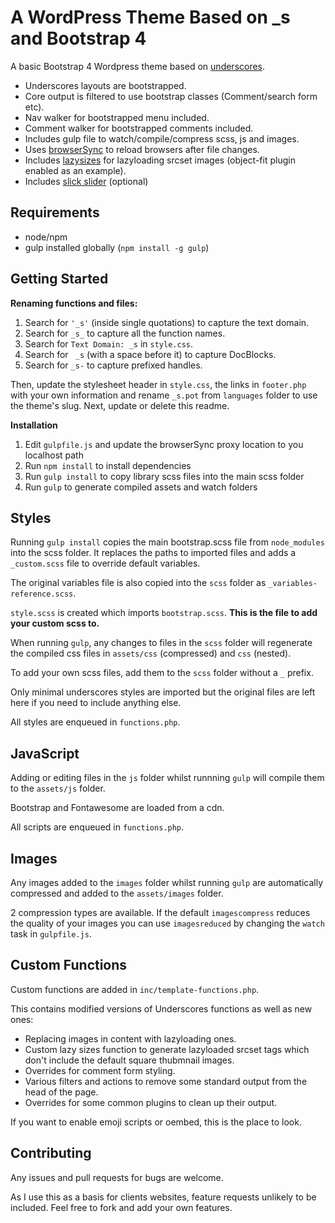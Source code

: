 A WordPress Theme Based on _s and Bootstrap 4
===

A basic Bootstrap 4 Wordpress theme based on [underscores](https://underscores.me/).

- Underscores layouts are bootstrapped.
- Core output is filtered to use bootstrap classes (Comment/search form etc).
- Nav walker for bootstrapped menu included.
- Comment walker for bootstrapped comments included.
- Includes gulp file to watch/compile/compress scss, js and images.
- Uses [browserSync](https://browsersync.io/) to reload browsers after file changes.
- Includes [lazysizes](https://github.com/aFarkas/lazysizes) for lazyloading srcset images (object-fit plugin enabled as an example).
- Includes [slick slider](http://kenwheeler.github.io/slick/) (optional)

## Requirements

 - node/npm
 - gulp installed globally (`npm install -g gulp`)
 

Getting Started
---------------

**Renaming functions and files:**

1. Search for `'_s'` (inside single quotations) to capture the text domain.
2. Search for `_s_` to capture all the function names.
3. Search for `Text Domain: _s` in `style.css`.
4. Search for <code>&nbsp;_s</code> (with a space before it) to capture DocBlocks.
5. Search for `_s-` to capture prefixed handles.


Then, update the stylesheet header in `style.css`, the links in `footer.php` with your own information and rename `_s.pot` from `languages` folder to use the theme's slug. Next, update or delete this readme.

**Installation**

1. Edit `gulpfile.js` and update the browserSync proxy location to you localhost path
2. Run `npm install` to install dependencies
3. Run `gulp install` to copy library scss files into the main scss folder
4. Run `gulp` to generate compiled assets and watch folders

## Styles

Running `gulp install` copies the main bootstrap.scss file from `node_modules` into the scss folder. It replaces the paths to imported files and adds a `_custom.scss` file to override default variables.

The original variables file is also copied into the `scss` folder as `_variables-reference.scss`.

`style.scss` is created which imports `bootstrap.scss`. **This is the file to add your custom scss to.**

When running `gulp`, any changes to files in the `scss` folder will regenerate the compiled css files in `assets/css` (compressed) and `css` (nested).

To add your own scss files, add them to the `scss` folder without a `_` prefix.

Only minimal underscores styles are imported but the original files are left here if you need to include anything else.

All styles are enqueued in `functions.php`.

## JavaScript

Adding or editing files in the `js` folder whilst runnning `gulp` will compile them to the `assets/js` folder.

Bootstrap and Fontawesome are loaded from a cdn.

All scripts are enqueued in `functions.php`.

## Images

Any images added to the `images` folder whilst running `gulp` are automatically compressed and added to the `assets/images` folder.

2 compression types are available. If the default `imagescompress` reduces the quality of your images you can use `imagesreduced` by changing the `watch` task in `gulpfile.js`.

## Custom Functions

Custom functions are added in `inc/template-functions.php`.

This contains modified versions of Underscores functions as well as new ones:
 
- Replacing images in content with lazyloading ones.
- Custom lazy sizes function to generate lazyloaded srcset tags which don't include the default square thubmnail images.
- Overrides for comment form styling.
- Various filters and actions to remove some standard output from the head of the page.
- Overrides for some common plugins to clean up their output.

If you want to enable emoji scripts or oembed, this is the place to look.

## Contributing

Any issues and pull requests for bugs are welcome.

As I use this as a basis for clients websites, feature requests unlikely to be included. Feel free to fork and add your own features.
